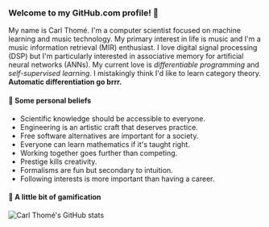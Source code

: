 ### Welcome to my GitHub.com profile! 👋
My name is Carl Thomé. I'm a computer scientist focused on machine learning and music technology. My primary interest in life is music and I'm a music information retrieval (MIR) enthusiast. I love digital signal processing (DSP) but I'm particularly interested in associative memory for artificial neural networks (ANNs). My current love is _differentiable programming_ and _self-supervised learning_. I mistakingly think I'd like to learn category theory. **Automatic differentiation go brrr.**

#### 🤔 Some personal beliefs
- Scientific knowledge should be accessible to everyone.
- Engineering is an artistic craft that deserves practice.
- Free software alternatives are important for a society.
- Everyone can learn mathematics if it's taught right.
- Working together goes further than competing.
- Prestige kills creativity.
- Formalisms are fun but secondary to intuition.
- Following interests is more important than having a career.

#### 🍭 A little bit of gamification
![Carl Thomé's GitHub stats](https://github-readme-stats.vercel.app/api?username=carlthome&theme=github&show_icons=true&bg_color=30,e96443,904e95\&title_color=fff\&text_color=fff&show=reviews,discussions_started,discussions_answered,prs_merged,prs_merged_percentage)
